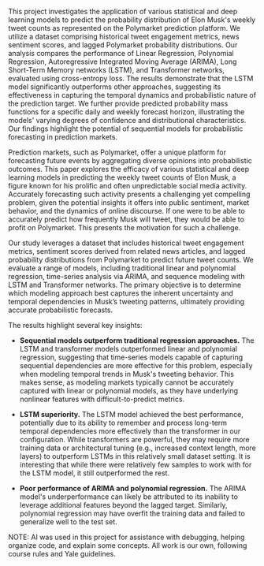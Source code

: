 This project investigates the application of various statistical and deep learning models to predict the probability distribution of Elon Musk's weekly tweet counts as represented on the Polymarket prediction platform. We utilize a dataset comprising historical tweet engagement metrics, news sentiment scores, and lagged Polymarket probability distributions. Our analysis compares the performance of Linear Regression, Polynomial Regression, Autoregressive Integrated Moving Average (ARIMA), Long Short-Term Memory networks (LSTM), and Transformer networks, evaluated using cross-entropy loss. The results demonstrate that the LSTM model significantly outperforms other approaches, suggesting its effectiveness in capturing the temporal dynamics and probabilistic nature of the prediction target. We further provide predicted probability mass functions for a specific daily and weekly forecast horizon, illustrating the models' varying degrees of confidence and distributional characteristics. Our findings highlight the potential of sequential models for probabilistic forecasting in prediction markets.

Prediction markets, such as Polymarket, offer a unique platform for forecasting future events by aggregating diverse opinions into probabilistic outcomes. This paper explores the efficacy of various statistical and deep learning models in predicting the weekly tweet counts of Elon Musk, a figure known for his prolific and often unpredictable social media activity. Accurately forecasting such activity presents a challenging yet compelling problem, given the potential insights it offers into public sentiment, market behavior, and the dynamics of online discourse. If one were to be able to accurately predict how frequently Musk will tweet, they would be able to profit on Polymarket. This presents the motivation for such a challenge.

Our study leverages a dataset that includes historical tweet engagement metrics, sentiment scores derived from related news articles, and lagged probability distributions from Polymarket to predict future tweet counts. We evaluate a range of models, including traditional linear and polynomial regression, time-series analysis via ARIMA, and sequence modeling with LSTM and Transformer networks. The primary objective is to determine which modeling approach best captures the inherent uncertainty and temporal dependencies in Musk’s tweeting patterns, ultimately providing accurate probabilistic forecasts.

The results highlight several key insights:

* **Sequential models outperform traditional regression approaches.** The LSTM and transformer models outperformed linear and polynomial regression, suggesting that time-series models capable of capturing sequential dependencies are more effective for this problem, especially when modeling temporal trends in Musk's tweeting behavior. This makes sense, as modeling markets typically cannot be accurately captured with linear or polynomial models, as they have underlying nonlinear features with difficult-to-predict metrics.
    
* **LSTM superiority.** The LSTM model achieved the best performance, potentially due to its ability to remember and process long-term temporal dependencies more effectively than the transformer in our configuration. While transformers are powerful, they may require more training data or architectural tuning (e.g., increased context length, more layers) to outperform LSTMs in this relatively small dataset setting. It is interesting that while there were relatively few samples to work with for the LSTM model, it still outperformed the rest.
    
* **Poor performance of ARIMA and polynomial regression.** The ARIMA model's underperformance can likely be attributed to its inability to leverage additional features beyond the lagged target. Similarly, polynomial regression may have overfit the training data and failed to generalize well to the test set.
    
NOTE: AI was used in this project for assistance with debugging, helping organize code, and explain some concepts. All work is our own, following course rules and Yale guidelines.
